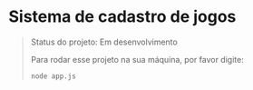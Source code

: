 <h1>Sistema de cadastro de jogos</h1>

>Status do projeto: Em desenvolvimento
>
>Para rodar esse projeto na sua máquina, por favor digite:
>
>```
>node app.js
>```
